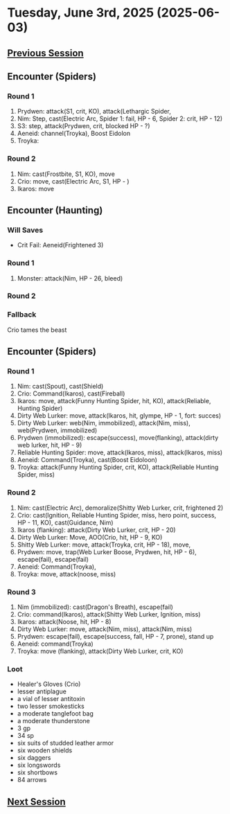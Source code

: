 # Tuesday, June 3rd, 2025 (2025-06-03)

## [Previous Session](./2025-06-03.md)

## Encounter (Spiders)

### Round 1

1. Prydwen: attack(S1, crit, KO), attack(Lethargic Spider, 
1. Nim: Step, cast(Electric Arc, Spider 1: fail, HP - 6, Spider 2: crit, HP - 12)
1. S3: step, attack(Prydwen, crit, blocked HP - ?)
1. Aeneid: channel(Troyka), Boost Eidolon
1. Troyka: 

### Round 2

1. Nim: cast(Frostbite, S1, KO), move
1. Crio: move, cast(Electric Arc, S1, HP - )
1. Ikaros: move

## Encounter (Haunting)

### Will Saves

- Crit Fail: Aeneid(Frightened 3)

### Round 1

1. Monster: attack(Nim, HP - 26, bleed)

### Round 2

### Fallback

Crio tames the beast

## Encounter (Spiders)

### Round 1

1. Nim: cast(Spout), cast(Shield)
1. Crio: Command(Ikaros), cast(Fireball)
1. Ikaros: move, attack(Funny Hunting Spider, hit, KO), attack(Reliable, Hunting Spider)
1. Dirty Web Lurker: move, attack(Ikaros, hit, glympe, HP - 1, fort: succes)
1. Dirty Web Lurker: web(Nim, immobilized), attack(Nim, miss), web(Prydwen, immobilized)
1. Prydwen (immobilized): escape(success), move(flanking), attack(dirty web lurker, hit, HP - 9)
1. Reliable Hunting Spider: move, attack(Ikaros, miss), attack(Ikaros, miss)
1. Aeneid: Command(Troyka), cast(Boost Eidoloon)
1. Troyka: attack(Funny Hunting Spider, crit, KO), attack(Reliable Hunting Spider, miss)

### Round 2

1. Nim: cast(Electric Arc), demoralize(Shitty Web Lurker, crit, frightened 2)
1. Crio: cast(Ignition, Reliable Hunting Spider, miss, hero point, success, HP - 11, KO), cast(Guidance, Nim) 
1. Ikaros (flanking): attack(Dirty Web Lurker, crit, HP - 20)
1. Dirty Web Lurker: Move, AOO(Crio, hit, HP - 9, KO)
1. Shitty Web Lurker: move, attack(Troyka, crit, HP - 18), move, 
1. Prydwen: move, trap(Web Lurker Boose, Prydwen, hit, HP - 6), escape(fail), escape(fail)
1. Aeneid: Command(Troyka), 
1. Troyka: move, attack(noose, miss)

### Round 3

1. Nim (immobilized): cast(Dragon's Breath), escape(fail)
1. Crio: command(Ikaros), attack(Shitty Web Lurker, Ignition, miss)
1. Ikaros: attack(Noose, hit, HP - 8)
1. Dirty Web Lurker: move, attack(Nim, miss), attack(Nim, miss)
1. Prydwen: escape(fail), escape(success, fall, HP - 7, prone), stand up
1. Aeneid: command(Troyka)
1. Troyka: move (flanking), attack(Dirty Web Lurker, crit, KO)

### Loot

- Healer's Gloves (Crio)
- lesser antiplague
- a vial of lesser antitoxin
- two lesser smokesticks
- a moderate tanglefoot bag
- a moderate thunderstone
- 3 gp
- 34 sp
- six suits of studded leather armor
- six wooden shields
- six daggers
- six longswords
- six shortbows
- 84 arrows

## [Next Session](./2025-xx-xx)
